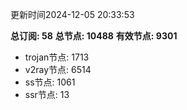 更新时间2024-12-05 20:33:53

**总订阅: 58**
**总节点: 10488**
**有效节点: 9301**
- trojan节点: 1713
- v2ray节点: 6514
- ss节点: 1061
- ssr节点: 13

